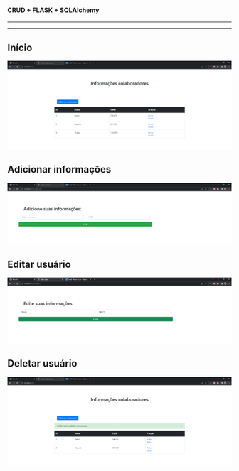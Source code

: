 #### CRUD + FLASK + SQLAlchemy
<hr>
<hr>

## Início
![None](crud1.png)

## Adicionar informações
![None](crud2.png)

## Editar usuário
![None](crud4.png)

## Deletar usuário
![None](crud3.png)


